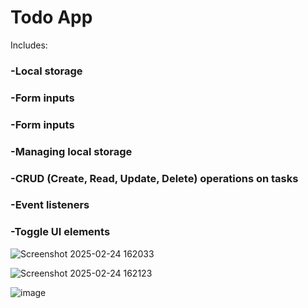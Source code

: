 <h1>Todo App</h1>

<p>Includes:</p>
<h3>-Local storage </h3>
<h3>-Form inputs</h3>
<h3>-Form inputs</h3>
<h3>-Managing local storage</h3>
<h3>-CRUD (Create, Read, Update, Delete) operations on tasks</h3>
<h3>-Event listeners</h3>
<h3>-Toggle UI elements</h3>

![Screenshot 2025-02-24 162033](https://github.com/user-attachments/assets/7c0e48c1-b60d-4a0c-890d-1798a9dd94fc)


![Screenshot 2025-02-24 162123](https://github.com/user-attachments/assets/780dd6d7-e300-4796-9cfa-1b30a7a52518)


![image](https://github.com/user-attachments/assets/70a5683b-17b0-4118-aaaf-c217d283a78e)





